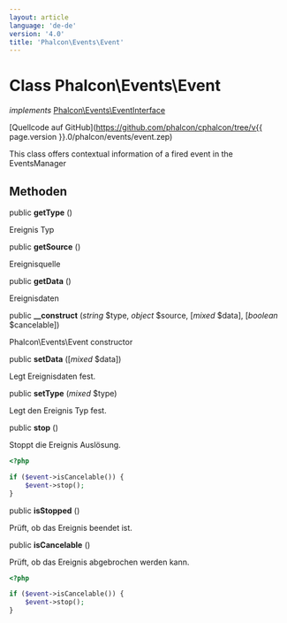```yaml
---
layout: article
language: 'de-de'
version: '4.0'
title: 'Phalcon\Events\Event'
---
```

# Class **Phalcon\Events\Event**

*implements* [Phalcon\Events\EventInterface](Phalcon_Events_EventInterface)

[Quellcode auf GitHub](https://github.com/phalcon/cphalcon/tree/v{{ page.version }}.0/phalcon/events/event.zep)

This class offers contextual information of a fired event in the EventsManager

## Methoden

public **getType** ()

Ereignis Typ

public **getSource** ()

Ereignisquelle

public **getData** ()

Ereignisdaten

public **__construct** (*string* $type, *object* $source, [*mixed* $data], [*boolean* $cancelable])

Phalcon\Events\Event constructor

public **setData** ([*mixed* $data])

Legt Ereignisdaten fest.

public **setType** (*mixed* $type)

Legt den Ereignis Typ fest.

public **stop** ()

Stoppt die Ereignis Auslösung.

```php
<?php

if ($event->isCancelable()) {
    $event->stop();
}

```

public **isStopped** ()

Prüft, ob das Ereignis beendet ist.

public **isCancelable** ()

Prüft, ob das Ereignis abgebrochen werden kann.

```php
<?php

if ($event->isCancelable()) {
    $event->stop();
}

```